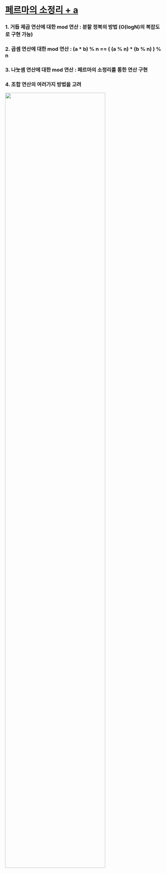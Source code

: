 # [페르마의 소정리 + a](http://zetacode.com/math/2016/04/22/modular-multiplicative-inverse.html)

### 1. 거듭 제곱 연산에 대한 mod 연산 : 분할 정복의 방법 (O(logN)의 복잡도로 구현 가능)
### 2. 곱셈 연산에 대한 mod 연산 : (a * b) % n == ( (a % n) * (b % n) ) % n
### 3. 나눗셈 연산에 대한 mod 연산 : 페르마의 소정리를 통한 연산 구현
### 4. 조합 연산의 여러가지 방법을 고려

<img src="https://user-images.githubusercontent.com/59442344/124131829-220dc780-dabb-11eb-8b7d-2518fca71e7a.jpg" width= 80% height = 80%>
